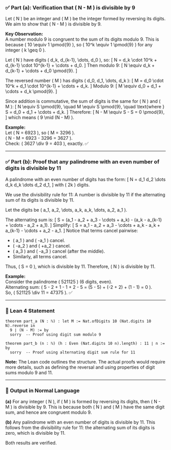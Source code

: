 ### ✅ Part (a): Verification that \( N - M \) is divisible by 9

Let \( N \) be an integer and \( M \) be the integer formed by reversing its digits. We aim to show that \( N - M \) is divisible by 9.

**Key Observation:**  
A number modulo 9 is congruent to the sum of its digits modulo 9. This is because \( 10 \equiv 1 \pmod{9} \), so \( 10^k \equiv 1 \pmod{9} \) for any integer \( k \geq 0 \).

Let \( N \) have digits \( d_k, d_{k-1}, \dots, d_0 \), so:
\[
N = d_k \cdot 10^k + d_{k-1} \cdot 10^{k-1} + \cdots + d_0.
\]
Then modulo 9:
\[
N \equiv d_k + d_{k-1} + \cdots + d_0 \pmod{9}.
\]

The reversed number \( M \) has digits \( d_0, d_1, \dots, d_k \):
\[
M = d_0 \cdot 10^k + d_1 \cdot 10^{k-1} + \cdots + d_k.
\]
Modulo 9:
\[
M \equiv d_0 + d_1 + \cdots + d_k \pmod{9}.
\]

Since addition is commutative, the sum of digits is the same for \( N \) and \( M \):
\[
N \equiv S \pmod{9}, \quad M \equiv S \pmod{9}, \quad \text{where } S = d_0 + d_1 + \cdots + d_k.
\]
Therefore:
\[
N - M \equiv S - S = 0 \pmod{9},
\]
which means \( 9 \mid (N - M) \).

**Example:**  
Let \( N = 6923 \), so \( M = 3296 \).  
\( N - M = 6923 - 3296 = 3627 \).  
Check: \( 3627 \div 9 = 403 \), exactly. ✅

---

### ✅ Part (b): Proof that any palindrome with an even number of digits is divisible by 11

A palindrome with an even number of digits has the form:
\[
N = d_1 d_2 \dots d_k d_k \dots d_2 d_1,
\]
with \( 2k \) digits.

We use the divisibility rule for 11: A number is divisible by 11 if the alternating sum of its digits is divisible by 11.

Let the digits be \( a_1, a_2, \dots, a_k, a_k, \dots, a_2, a_1 \).

The alternating sum is:
\[
S = (a_1 - a_2 + a_3 - \cdots + a_k) - (a_k - a_{k-1} + \cdots - a_2 + a_1).
\]
Simplify:
\[
S = a_1 - a_2 + a_3 - \cdots + a_k - a_k + a_{k-1} - \cdots + a_2 - a_1.
\]
Notice that terms cancel pairwise:
- \( a_1 \) and \( -a_1 \) cancel.
- \( -a_2 \) and \( +a_2 \) cancel.
- \( a_3 \) and \( -a_3 \) cancel (after the middle).
- Similarly, all terms cancel.

Thus, \( S = 0 \), which is divisible by 11. Therefore, \( N \) is divisible by 11.

**Example:**  
Consider the palindrome \( 521125 \) (6 digits, even).  
Alternating sum: \( 5 - 2 + 1 - 1 + 2 - 5 = (5 - 5) + (-2 + 2) + (1 - 1) = 0 \).  
So, \( 521125 \div 11 = 47375 \). ✅

---

### 📝 Lean 4 Statement

```lean
theorem part_a (N : ℕ) : let M := Nat.ofDigits 10 (Nat.digits 10 N).reverse in
  9 ∣ (N - M) := by
  sorry  -- Proof using digit sum modulo 9

theorem part_b (n : ℕ) (h : Even (Nat.digits 10 n).length) : 11 ∣ n := by
  sorry  -- Proof using alternating digit sum rule for 11
```

**Note:** The Lean code outlines the structure. The actual proofs would require more details, such as defining the reversal and using properties of digit sums modulo 9 and 11.

---

### 🧾 Output in Normal Language

**(a)** For any integer \( N \), if \( M \) is formed by reversing its digits, then \( N - M \) is divisible by 9. This is because both \( N \) and \( M \) have the same digit sum, and hence are congruent modulo 9.

**(b)** Any palindrome with an even number of digits is divisible by 11. This follows from the divisibility rule for 11: the alternating sum of its digits is zero, which is divisible by 11.

Both results are verified.